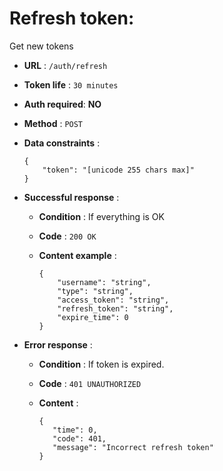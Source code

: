 # Refresh token:

Get new tokens

+ **URL** : `/auth/refresh`

+ **Token life** : `30 minutes`

+ **Auth required**: **NO**

+ **Method** : `POST`

+ **Data constraints** :


      {
          "token": "[unicode 255 chars max]"
      }

+ **Successful response** :

  + **Condition** : If everything is OK

  + **Code** : `200 OK`

  + **Content example** :


        {
            "username": "string",
            "type": "string",
            "access_token": "string",
            "refresh_token": "string",
            "expire_time": 0
        }        

+ **Error response** :

  + **Condition** : If token is expired.

  + **Code** : `401 UNAUTHORIZED`

  + **Content** :


        {
           "time": 0,
           "code": 401,
           "message": "Incorrect refresh token"
        }
